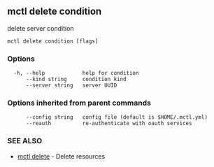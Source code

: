 [Auto generated by spf13/cobra]: <>

## mctl delete condition

delete server condition

```
mctl delete condition [flags]
```

### Options

```
  -h, --help            help for condition
      --kind string     condition kind
      --server string   server UUID
```

### Options inherited from parent commands

```
      --config string   config file (default is $HOME/.mctl.yml)
      --reauth          re-authenticate with oauth services
```

### SEE ALSO

* [mctl delete](mctl_delete.md)	 - Delete resources

